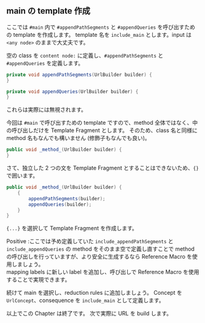 ## main の template 作成

ここでは `#main` 内で `#appendPathSegments` と `#appendQueries` を呼び出すための template を作成します。
template 名を `include_main` とします。input は `<any node>` のままで大丈夫です。

空の class を `content node:` に定義し、`#appendPathSegments` と `#appendQueries` を定義します。

```java
private void appendPathSegments(UrlBuilder builder) {
}

private void appendQueries(UrlBuilder builder) {
}
```

これらは実際には無視されます。

今回は `#main` で呼び出すための template ですので、method 全体ではなく、中の呼び出しだけを Template Fragment とします。
そのため、class 名と同様に method 名もなんでも構いません (修飾子もなんでも良い)。

```java
public void _method_(UrlBuilder builder) {
}
```

さて、独立した 2 つの文を Template Fragment とすることはできないため、`{}` で囲います。

```java
public void _method_(UrlBuilder builder) {
    {
        appendPathSegments(builder);
        appendQueries(builder);
    }
}
```

`{...}` を選択して Template Fragment を作成します。

Positive
:ここでは予め定義していた `include_appendPathSegments` と `include_appendQueries` の method をそのまま空で定義し直すことで method の呼び出しを行っていますが、より安全に生成するなら Reference Macro を使用しましょう。<br>mapping labels に新しい label を追加し、呼び出しで Reference Macro を使用することで実現できます。


続けて main を選択し、reduction rules に追加しましょう。
Concept を `UrlConcept`、consequence を `include_main` として定義します。

以上でこの Chapter は終了です。
次で実際に URL を build します。

